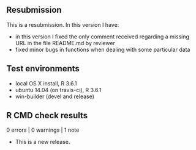 ## Resubmission
This is a resubmission. In this version I have:

* in this version I fixed the only comment received regarding a missing URL in the file README.md by reviewer
* fixed minor bugs in functions when dealing with some particular data


## Test environments
* local OS X install, R 3.6.1
* ubuntu 14.04 (on travis-ci), R 3.6.1
* win-builder (devel and release)

## R CMD check results

0 errors | 0 warnings | 1 note

* This is a new release.
